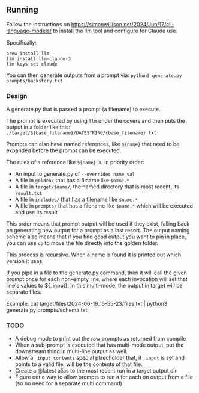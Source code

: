 ## Running

Follow the instructions on https://simonwillison.net/2024/Jun/17/cli-language-models/ to install the llm tool and configure for Claude use.

Specifically:

```
brew install llm
llm install llm-claude-3
llm keys set claude
```

You can then generate outputs from a prompt via: `python3 generate.py prompts/backstory.txt`

### Design

A generate.py that is passed a prompt (a filename) to execute.

The prompt is executed by using `llm` under the covers and then puts the output in a folder like this: `./target/${base_filename}/DATESTRING/{base_filename}.txt`

Prompts can also have named references, like `${name}` that need to be expanded before the prompt can be executed.

The rules of a reference like `${name}` is, in priority order:
- An input to generate.py of `--overrides name val`
- A file in `golden/` that has a filname like `$name.*`
- A file in `target/$name/`, the named directory that is most recent, its `result.txt`
- A file in `includes/` that has a filename like `$name.*`
- A file in `prompts/` that has a filename like `$name.*` which will be executed and use its result

This order means that prompt output will be used if they exist, falling back on generating new output for a prompt as a last resort. The output naming scheme also means that if you find good output you want to pin in place, you can use `cp` to move the file directly into the golden folder.

This process is recursive. When a name is found it is printed out which version it uses.

If you pipe in a file to the generate.py command, then it will call the given prompt once for each non-empty line, where each invocation will set that line's values to ${_input}. In this multi-mode, the output in target will be separate files.

Example: cat target/files/2024-06-19_15-55-23/files.txt | python3 generate.py prompts/schema.txt

### TODO
- A debug mode to print out the raw prompts as returned from compile
- When a sub-prompt is executed that has multi-mode output, put the downstream thing in multi-line output as well.
- Allow a `_input_contents` special plaecholder that, if `_input` is set and points to a valid file, will be the contents of that file.
- Create a @latest alias to the most recent run in a target output dir
- Figure out a way to allow prompts to run a for each on output from a file (so no need for a separate multi command)